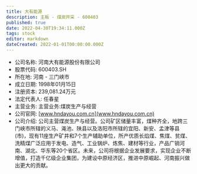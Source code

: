 ```yaml
---
title: 大有能源
description: 主板 - 煤炭开采 - 600403
published: true
date: 2022-04-30T19:34:11.000Z
tags: stock
editor: markdown
dateCreated: 2022-01-01T00:00:00.000Z
---
```


- 公司名称: 河南大有能源股份有限公司
- 股票代码: 600403.SH
- 所在地: 河南 - 三门峡市
- 成立日期: 1998年01月15日
- 注册资本: 239,081.24万元
- 法定代表人: 任春星
- 主营业务: 主营业务:煤炭生产与经营
- 公司官网: [www.hndayou.com.cn](www.hndayou.com.cn)
- 公司介绍: 公司主营煤炭生产与经营。公司矿区储量丰富，煤种齐全，地跨三门峡市所辖的义马、渑池、陕县以及洛阳市所辖的宜阳、新安、孟津等县(市)，现有11座生产矿井和7个生产辅助单位，所产优质长焰煤、焦煤、贫煤、洗精煤广泛应用于发电、造气、工业锅炉、炼焦、建材等行业，产品广销河南、湖北、华东等20个省区。未来，公司将根据企业发展要求，实现企业不断增值，打造千亿级企业集团，为建设中原经济区，推进中原崛起、河南振兴做出更大的贡献。


